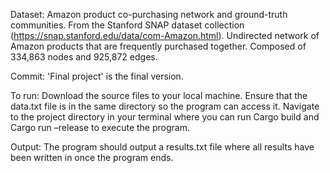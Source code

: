 Dataset: Amazon product co-purchasing network and ground-truth communities.
From the Stanford SNAP dataset collection (https://snap.stanford.edu/data/com-Amazon.html).
Undirected network of Amazon products that are frequently purchased together.
Composed of 334,863 nodes and 925,872 edges.

Commit:
'Final project' is the final version.

To run: 
Download the source files to your local machine.
Ensure that the data.txt file is in the same directory so the program can access it.
Navigate to the project directory in your terminal where you can run Cargo build and Cargo run –release to execute the program.

Output:
The program should output a results.txt file where all results have been written in once the program ends. 
